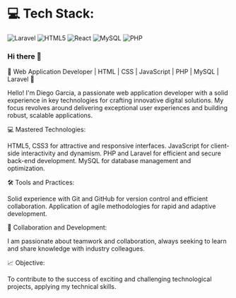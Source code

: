 # 💻 Tech Stack:
![Laravel](https://img.shields.io/badge/laravel-%23FF2D20.svg?style=for-the-badge&logo=laravel&logoColor=white) ![HTML5](https://img.shields.io/badge/html5-%23E34F26.svg?style=for-the-badge&logo=html5&logoColor=white) ![React](https://img.shields.io/badge/react-%2320232a.svg?style=for-the-badge&logo=react&logoColor=%2361DAFB) ![MySQL](https://img.shields.io/badge/mysql-%2300000f.svg?style=for-the-badge&logo=mysql&logoColor=white) ![PHP](https://img.shields.io/badge/php-%23777BB4.svg?style=for-the-badge&logo=php&logoColor=white)

### Hi there 👋

🚀 Web Application Developer | HTML | CSS | JavaScript | PHP | MySQL | Laravel 🚀

Hello! I'm Diego Garcia, a passionate web application developer with a solid experience in key technologies for crafting innovative digital solutions. My focus revolves around delivering exceptional user experiences and building robust, scalable applications.

💻 Mastered Technologies:

HTML5, CSS3 for attractive and responsive interfaces.
JavaScript for client-side interactivity and dynamism.
PHP and Laravel for efficient and secure back-end development.
MySQL for database management and optimization.

🛠️ Tools and Practices:

Solid experience with Git and GitHub for version control and efficient collaboration.
Application of agile methodologies for rapid and adaptive development.

🤝 Collaboration and Development:

I am passionate about teamwork and collaboration, always seeking to learn and share knowledge with industry colleagues.

📈 Objective:

To contribute to the success of exciting and challenging technological projects, applying my technical skills.

